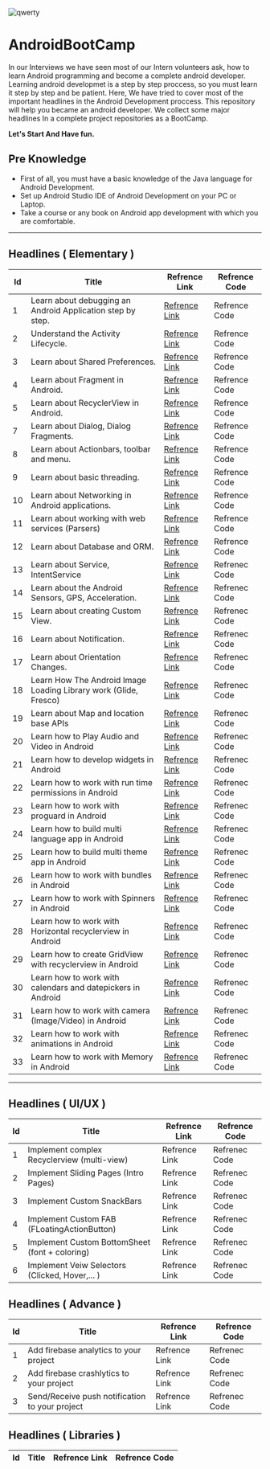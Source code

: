 ![qwerty](https://user-images.githubusercontent.com/13493645/66268485-abdb2300-e84a-11e9-91ef-2c01917f153d.jpg)


# AndroidBootCamp
In our Interviews we have seen most of our Intern volunteers ask, how to learn Android programming and become a complete android developer. Learning android developmet is a step by step proccess, so you must learn it step by step and be patient. Here, We have tried to cover most of the important headlines in the Android Development proccess. This repository will help you became an android developer. We collect some major headlines In a complete project repositories as a BootCamp.

**Let's Start And Have fun.**



## Pre Knowledge
* First of all, you must have a basic knowledge of the Java language for Android Development.
* Set up Android Studio IDE of Android Development on your PC or Laptop.
* Take a course or any book on Android app development with which you are comfortable.

---

## Headlines ( Elementary )

| Id | Title | Refrence Link | Refrence Code |
| --- | --- | --- | --- |
|1| Learn about debugging an Android Application step by step.| [Refrence Link](https://developer.android.com/training/data-storage/shared-preferences) | Refrence Code |
|2| Understand the Activity Lifecycle. | [Refrence Link](https://developer.android.com/guide/components/activities/activity-lifecycle) | Refrence Code |
|3| Learn about Shared Preferences. | [Refrence Link](https://developer.android.com/training/data-storage/shared-preferences) | Refrence Code |
|4| Learn about Fragment in Android. | [Refrence Link](https://developer.android.com/guide/components/fragments.html) | Refrence Code |
|5| Learn about RecyclerView in Android.| [Refrence Link](https://developer.android.com/reference/android/support/v7/widget/RecyclerView.html) | Refrence Code |
|7| Learn about Dialog, Dialog Fragments. | [Refrence Link](https://developer.android.com/guide/topics/ui/dialogs) | Refrence Code|
|8| Learn about Actionbars, toolbar and menu. | [Refrence Link](https://developer.android.com/reference/android/widget/Toolbar) | Refrence Code|
|9| Learn about basic threading. | [Refrence Link](https://developer.android.com/topic/performance/threads) | Refrence Code |
|10| Learn about Networking in Android applications. | [Refrence Link](https://developer.android.com/training/basics/network-ops/connecting) | Refrence Code |
|11| Learn about working with web services (Parsers) | [Refrence Link](https://developer.android.com/reference/org/xml/sax/Parser) | Refrence Code |
|12| Learn about Database and ORM. | [Refrence Link](https://developer.android.com/training/data-storage/sqlite) | Refrence Code |
|13| Learn about Service, IntentService | [Refrence Link](https://developer.android.com/guide/components/services.html) | Refrenec Code |
|14| Learn about the Android Sensors, GPS, Acceleration. | [Refrence Link](https://developer.android.com/guide/topics/sensors/sensors_motion.html) | Refrenec Code |
|15| Learn about creating Custom View. | [Refrence Link](https://developer.android.com/training/custom-views/index.html) | Refrenec Code |
|16| Learn about Notification. | [Refrence Link](https://developer.android.com/guide/topics/ui/notifiers/notifications.html) | Refrenec Code |
|17| Learn about Orientation Changes. | [Refrence Link](https://developer.android.com/guide/topics/resources/runtime-changes.html) | Refrenec Code |
|18| Learn How The Android Image Loading Library work (Glide, Fresco) | [Refrence Link](https://github.com/bumptech/glide) | Refrenec Code |
|19| Learn about Map and location base APIs | [Refrence Link](https://developers.google.com/android/reference/com/google/android/gms/maps/MapView) | Refrenec Code |
|20| Learn how to Play Audio and Video in Android | [Refrence Link](https://developer.android.com/guide/topics/media) | Refrenec Code |
|21| Learn how to develop widgets in Android | [Refrence Link](https://developer.android.com/guide/topics/appwidgets/overview) | Refrenec Code |
|22| Learn how to work with run time permissions in Android | [Refrence Link](https://developer.android.com/training/permissions/requesting) | Refrenec Code |
|23| Learn how to work with proguard in Android | [Refrence Link](https://developer.android.com/studio/build/shrink-code) | Refrenec Code |
|24| Learn how to build multi language app in Android | [Refrence Link](https://developer.android.com/training/basics/supporting-devices/languages) | Refrenec Code |
|25| Learn how to build multi theme app in Android | [Refrence Link](https://developer.android.com/guide/topics/ui/look-and-feel/themes) | Refrenec Code |
|26| Learn how to work with bundles in Android | [Refrence Link](https://developer.android.com/reference/android/os/Bundle) | Refrenec Code |
|27| Learn how to work with Spinners in Android | [Refrence Link](https://developer.android.com/guide/topics/ui/controls/spinner) | Refrenec Code |
|28| Learn how to work with Horizontal recyclerview in Android | [Refrence Link](https://developer.android.com/reference/android/support/v7/widget/LinearLayoutManager) | Refrenec Code |
|29| Learn how to create GridView with recyclerview in Android | [Refrence Link](https://developer.android.com/reference/android/support/v7/widget/GridLayoutManager) | Refrenec Code |
|30| Learn how to work with calendars and datepickers in Android | [Refrence Link](https://developer.android.com/reference/java/util/Calendar) | Refrenec Code |
|31| Learn how to work with camera (Image/Video) in Android | [Refrence Link](https://developer.android.com/guide/topics/media/camera) | Refrenec Code |
|32| Learn how to work with animations in Android | [Refrence Link](https://developer.android.com/training/animation/overview) | Refrenec Code |
|33| Learn how to work with Memory in Android | [Refrence Link](https://developer.android.com/topic/performance/memory-overview) | Refrenec Code |

---

## Headlines ( UI/UX )
| Id | Title | Refrence Link | Refrence Code |
| --- | --- | --- | --- |
|1| Implement complex Recyclerview (multi-view) | Refrence Link | Refrenec Code |
|2| Implement Sliding Pages (Intro Pages) | Refrence Link | Refrenec Code |
|3| Implement Custom SnackBars | Refrence Link | Refrenec Code |
|4| Implement Custom FAB (FLoatingActionButton) | Refrence Link | Refrenec Code |
|5| Implement Custom BottomSheet (font + coloring) | Refrence Link | Refrenec Code |
|6| Implement Veiw Selectors (Clicked, Hover,... ) | Refrence Link | Refrenec Code |


## Headlines ( Advance )
| Id | Title | Refrence Link | Refrence Code |
| --- | --- | --- | --- |
|1| Add firebase analytics to your project | Refrence Link | Refrenec Code |
|2| Add firebase crashlytics to your project | Refrence Link | Refrenec Code |
|3| Send/Receive push notification to your project | Refrence Link | Refrenec Code |


## Headlines ( Libraries )
| Id | Title | Refrence Link | Refrence Code |
| --- | --- | --- | --- |



